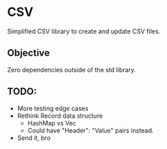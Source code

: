 # CSV
Simplified CSV library to create and update CSV files. 

## Objective
Zero dependencies outside of the std library.

## TODO:
- More testing edge cases
- Rethink Record data structure
    - HashMap vs Vec<String>
    - Could have "Header": "Value" pairs instead.
- Send it, bro